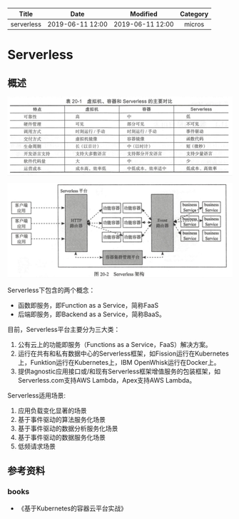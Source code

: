 | Title                | Date             | Modified         | Category          |
|:--------------------:|:----------------:|:----------------:|:-----------------:|
| serverless              | 2019-06-11 12:00 | 2019-06-11 12:00 | micros            |



# Serverless



## 概述

![serverless02](./images/serverless-02.png)




![Serverless架构](./images/serverless-01.png)



Serverless下包含的两个概念：
- 函数即服务，即Function as a Service，简称FaaS
- 后端即服务，即Backend as a Service，简称BaaS。



目前，Serverless平台主要分为三大类：
1. 公有云上的功能即服务（Functions as a Service，FaaS）解决方案。
2. 运行在共有和私有数据中心的Serverless框架，如Fission运行在Kubernetes上，Funktion运行在Kubernetes上，IBM OpenWhisk运行在Docker上。
3. 提供agnostic应用接口或/和现有Serverless框架增值服务的包装框架，如Serverless.com支持AWS Lambda，Apex支持AWS Lambda。



Serverless适用场景:
1. 应用负载变化显著的场景
2. 基于事件驱动的算法服务化场景
3. 基于事件驱动的数据分析服务化场景
4. 基于事件驱动的数据服务化场景
5. 低频请求场景



## 参考资料
### books
- 《基于Kubernetes的容器云平台实战》